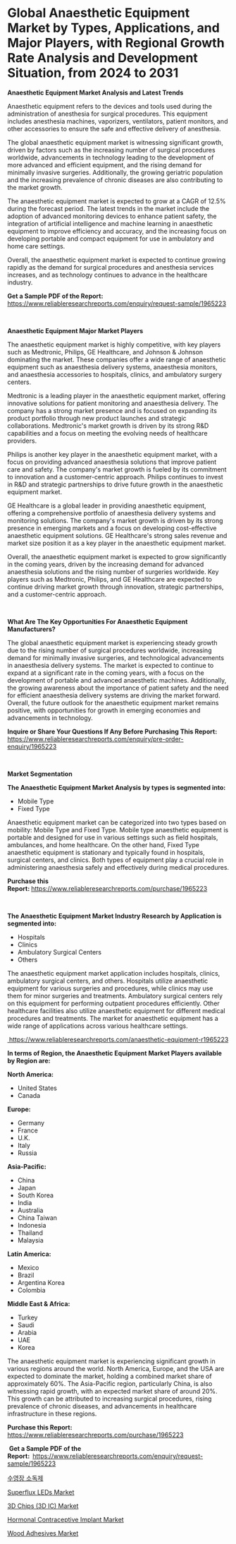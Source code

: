 <p><h1>Global Anaesthetic Equipment Market by Types, Applications, and Major Players, with Regional Growth Rate Analysis and Development Situation, from 2024 to 2031</h1></p><p><strong>Anaesthetic Equipment Market Analysis and Latest Trends</strong></p>
<p><p>Anaesthetic equipment refers to the devices and tools used during the administration of anesthesia for surgical procedures. This equipment includes anesthesia machines, vaporizers, ventilators, patient monitors, and other accessories to ensure the safe and effective delivery of anesthesia.</p><p>The global anaesthetic equipment market is witnessing significant growth, driven by factors such as the increasing number of surgical procedures worldwide, advancements in technology leading to the development of more advanced and efficient equipment, and the rising demand for minimally invasive surgeries. Additionally, the growing geriatric population and the increasing prevalence of chronic diseases are also contributing to the market growth.</p><p>The anaesthetic equipment market is expected to grow at a CAGR of 12.5% during the forecast period. The latest trends in the market include the adoption of advanced monitoring devices to enhance patient safety, the integration of artificial intelligence and machine learning in anaesthetic equipment to improve efficiency and accuracy, and the increasing focus on developing portable and compact equipment for use in ambulatory and home care settings.</p><p>Overall, the anaesthetic equipment market is expected to continue growing rapidly as the demand for surgical procedures and anesthesia services increases, and as technology continues to advance in the healthcare industry.</p></p>
<p><strong>Get a Sample PDF of the Report:&nbsp;</strong> <a href="https://www.reliableresearchreports.com/enquiry/request-sample/1965223">https://www.reliableresearchreports.com/enquiry/request-sample/1965223</a></p>
<p>&nbsp;</p>
<p><strong>Anaesthetic Equipment Major Market Players</strong></p>
<p><p>The anaesthetic equipment market is highly competitive, with key players such as Medtronic, Philips, GE Healthcare, and Johnson & Johnson dominating the market. These companies offer a wide range of anaesthetic equipment such as anaesthesia delivery systems, anaesthesia monitors, and anaesthesia accessories to hospitals, clinics, and ambulatory surgery centers.</p><p>Medtronic is a leading player in the anaesthetic equipment market, offering innovative solutions for patient monitoring and anaesthesia delivery. The company has a strong market presence and is focused on expanding its product portfolio through new product launches and strategic collaborations. Medtronic's market growth is driven by its strong R&D capabilities and a focus on meeting the evolving needs of healthcare providers.</p><p>Philips is another key player in the anaesthetic equipment market, with a focus on providing advanced anaesthesia solutions that improve patient care and safety. The company's market growth is fueled by its commitment to innovation and a customer-centric approach. Philips continues to invest in R&D and strategic partnerships to drive future growth in the anaesthetic equipment market.</p><p>GE Healthcare is a global leader in providing anaesthetic equipment, offering a comprehensive portfolio of anaesthesia delivery systems and monitoring solutions. The company's market growth is driven by its strong presence in emerging markets and a focus on developing cost-effective anaesthetic equipment solutions. GE Healthcare's strong sales revenue and market size position it as a key player in the anaesthetic equipment market.</p><p>Overall, the anaesthetic equipment market is expected to grow significantly in the coming years, driven by the increasing demand for advanced anaesthesia solutions and the rising number of surgeries worldwide. Key players such as Medtronic, Philips, and GE Healthcare are expected to continue driving market growth through innovation, strategic partnerships, and a customer-centric approach.</p></p>
<p>&nbsp;</p>
<p><strong>What Are The Key Opportunities For Anaesthetic Equipment Manufacturers?</strong></p>
<p><p>The global anaesthetic equipment market is experiencing steady growth due to the rising number of surgical procedures worldwide, increasing demand for minimally invasive surgeries, and technological advancements in anaesthesia delivery systems. The market is expected to continue to expand at a significant rate in the coming years, with a focus on the development of portable and advanced anaesthetic machines. Additionally, the growing awareness about the importance of patient safety and the need for efficient anaesthesia delivery systems are driving the market forward. Overall, the future outlook for the anaesthetic equipment market remains positive, with opportunities for growth in emerging economies and advancements in technology.</p></p>
<p><strong>Inquire or Share Your Questions If Any Before Purchasing This Report:</strong> <a href="https://www.reliableresearchreports.com/enquiry/pre-order-enquiry/1965223">https://www.reliableresearchreports.com/enquiry/pre-order-enquiry/1965223</a></p>
<p>&nbsp;</p>
<p><strong>Market Segmentation</strong></p>
<p><strong>The Anaesthetic Equipment Market Analysis by types is segmented into:</strong></p>
<p><ul><li>Mobile Type</li><li>Fixed Type</li></ul></p>
<p><p>Anaesthetic equipment market can be categorized into two types based on mobility: Mobile Type and Fixed Type. Mobile type anaesthetic equipment is portable and designed for use in various settings such as field hospitals, ambulances, and home healthcare. On the other hand, Fixed Type anaesthetic equipment is stationary and typically found in hospitals, surgical centers, and clinics. Both types of equipment play a crucial role in administering anaesthesia safely and effectively during medical procedures.</p></p>
<p><strong>Purchase this Report:&nbsp;</strong><a href="https://www.reliableresearchreports.com/purchase/1965223">https://www.reliableresearchreports.com/purchase/1965223</a></p>
<p>&nbsp;</p>
<p><strong>The Anaesthetic Equipment Market Industry Research by Application is segmented into:</strong></p>
<p><ul><li>Hospitals</li><li>Clinics</li><li>Ambulatory Surgical Centers</li><li>Others</li></ul></p>
<p><p>The anaesthetic equipment market application includes hospitals, clinics, ambulatory surgical centers, and others. Hospitals utilize anaesthetic equipment for various surgeries and procedures, while clinics may use them for minor surgeries and treatments. Ambulatory surgical centers rely on this equipment for performing outpatient procedures efficiently. Other healthcare facilities also utilize anaesthetic equipment for different medical procedures and treatments. The market for anaesthetic equipment has a wide range of applications across various healthcare settings.</p></p>
<p><a href="https://www.reliableresearchreports.com/anaesthetic-equipment-r1965223">&nbsp;https://www.reliableresearchreports.com/anaesthetic-equipment-r1965223</a></p>
<p><strong>In terms of Region, the Anaesthetic Equipment Market Players available by Region are:</strong></p>
<p>
    <p> <strong> North America: </strong>
        <ul>
            <li>United States</li>
            <li>Canada</li>
        </ul>
        </p> 
    <p> <strong> Europe: </strong>
        <ul>
            <li>Germany</li>
            <li>France</li>
            <li>U.K.</li>
            <li>Italy</li>
            <li>Russia</li>
        </ul>
        </p> 
    <p> <strong> Asia-Pacific: </strong>
        <ul>
            <li>China</li>
            <li>Japan</li>
            <li>South Korea</li>
            <li>India</li>
            <li>Australia</li>
            <li>China Taiwan</li>
            <li>Indonesia</li>
            <li>Thailand</li>
            <li>Malaysia</li>
        </ul>
        </p> 
    <p> <strong> Latin America: </strong>
        <ul>
            <li>Mexico</li>
            <li>Brazil</li>
            <li>Argentina Korea</li>
            <li>Colombia</li>
        </ul>
        </p> 
    <p> <strong> Middle East & Africa: </strong>
        <ul>
            <li>Turkey</li>
            <li>Saudi</li>
            <li>Arabia</li>
            <li>UAE</li>
            <li>Korea</li>
        </ul>
    </p>
    </p>
<p><p>The anaesthetic equipment market is experiencing significant growth in various regions around the world. North America, Europe, and the USA are expected to dominate the market, holding a combined market share of approximately 60%. The Asia-Pacific region, particularly China, is also witnessing rapid growth, with an expected market share of around 20%. This growth can be attributed to increasing surgical procedures, rising prevalence of chronic diseases, and advancements in healthcare infrastructure in these regions.</p></p>
<p><strong>Purchase this Report: </strong><a href="https://www.reliableresearchreports.com/purchase/1965223">https://www.reliableresearchreports.com/purchase/1965223</a></p>
<p>&nbsp;<strong>Get a Sample PDF of the Report:&nbsp;&nbsp;</strong><a href="https://www.reliableresearchreports.com/enquiry/request-sample/1965223">https://www.reliableresearchreports.com/enquiry/request-sample/1965223</a></p>
<p><strong></strong></p>
<p><p><a href="https://github.com/nhaiquang84/Market-Research-Report-List-2/blob/main/743524275333.md">수영장 소독제</a></p><p><a href="https://medium.com/@dorisstephens14/superflux-leds-market-research-report-market-forecast-and-growth-prospects-with-a-steady-cagr-of-05de5a3fd9bc">Superflux LEDs Market</a></p><p><a href="https://medium.com/@keith.sutherland8067/global-3d-chips-3d-ic-market-focus-on-product-type-3d-wafer-level-chip-scale-packaging-4688c36ec0ab">3D Chips (3D IC) Market</a></p><p><a href="https://github.com/claudianurdin/Market-Research-Report-List-1/blob/main/hormonal-contraceptive-implant-market.md">Hormonal Contraceptive Implant Market</a></p><p><a href="https://www.linkedin.com/pulse/wood-adhesives-market-trends-detailed-study-its-segmentation-tz5of?trackingId=4fD%2FMb3JQlOAazqr8aVesA%3D%3D">Wood Adhesives Market</a></p></p>